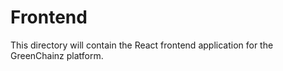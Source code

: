 # Frontend

This directory will contain the React frontend application for the GreenChainz platform.
